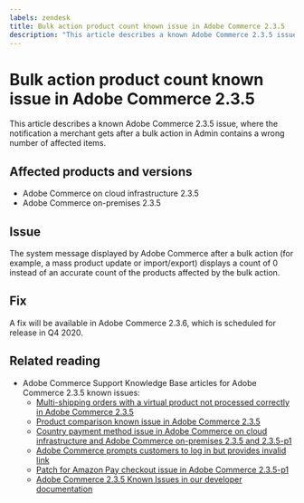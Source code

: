 ```yaml
---
labels: zendesk
title: Bulk action product count known issue in Adobe Commerce 2.3.5
description: "This article describes a known Adobe Commerce 2.3.5 issue, where the notification a merchant gets after a bulk action in Admin contains a wrong number of affected items."
---
```


# Bulk action product count known issue in Adobe Commerce 2.3.5

This article describes a known Adobe Commerce 2.3.5 issue, where the notification a merchant gets after a bulk action in Admin contains a wrong number of affected items.

## Affected products and versions

* Adobe Commerce on cloud infrastructure 2.3.5
* Adobe Commerce on-premises 2.3.5

## Issue

The system message displayed by Adobe Commerce after a bulk action (for example, a mass product update or import/export) displays a count of 0 instead of an accurate count of the products affected by the bulk action.

## Fix

A fix will be available in Adobe Commerce 2.3.6, which is scheduled for release in Q4 2020.

## Related reading

* Adobe Commerce Support Knowledge Base articles for Adobe Commerce 2.3.5 known issues:
    * [Multi-shipping orders with a virtual product not processed correctly in Adobe Commerce 2.3.5](https://support.magento.com/hc/en-us/articles/360044461831)
    * [Product comparison known issue in Adobe Commerce 2.3.5](https://support.magento.com/hc/en-us/articles/360043970452)
    * [Country payment method issue in Adobe Commerce on cloud infrastructure and Adobe Commerce on-premises 2.3.5 and 2.3.5-p1](https://support.magento.com/hc/en-us/articles/360043955991)
    * [Adobe Commerce prompts customers to log in but provides invalid link](https://support.magento.com/hc/en-us/articles/360043857372)
    * [Patch for Amazon Pay checkout issue in Adobe Commerce 2.3.5-p1](https://support.magento.com/hc/en-us/articles/360042646332)
    * [Adobe Commerce 2.3.5 Known Issues in our developer documentation](https://devdocs.magento.com/guides/v2.3/release-notes/release-notes-2-3-5-commerce.html#known-issues)